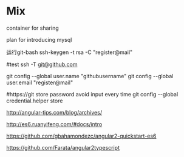 # Mix
container for sharing

plan for introducing mysql


运行git-bash
ssh-keygen -t rsa -C "register@mail"

#test
ssh -T git@github.com

git config --global user.name "githubusername"
git config --global user.email "register@mail"

#https://git store password avoid input every time
git config --global credential.helper store


http://angular-tips.com/blog/archives/

http://es6.ruanyifeng.com/#docs/intro

https://github.com/gbahamondezc/angular2-quickstart-es6

https://github.com/Farata/angular2typescript

